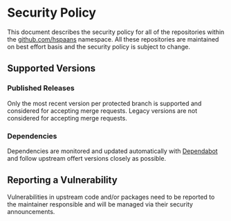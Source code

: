# Security Policy

This document describes the security policy for all of the repositories within
the [github.com/hspaans](github.com/hspaans) namespace. All these repositories
are maintained on best effort basis and the security policy is subject to
change.

## Supported Versions

### Published Releases

Only the most recent version per protected branch is supported and considered
for accepting merge requests. Legacy versions are not considered for accepting
merge requests.

### Dependencies

Dependencies are monitored and updated automatically with [Dependabot] and
follow upstream offert versions closely as possible.

## Reporting a Vulnerability

Vulnerabilities in upstream code and/or packages need to be reported to the
maintainer responsible and will be managed via their security announcements.

[Dependabot]: https://docs.github.com/en/code-security/supply-chain-security/managing-vulnerabilities-in-your-projects-dependencies/about-dependabot-security-updates
